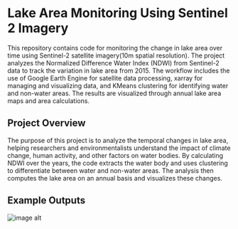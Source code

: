# Lake Area Monitoring Using Sentinel 2 Imagery
This repository contains code for monitoring the change in lake area over time using Sentinel-2 satellite imagery(10m spatial resolution). The project analyzes the Normalized Difference Water Index (NDWI) from Sentinel-2 data to track the variation in lake area from 2015. The workflow includes the use of Google Earth Engine for satellite data processing, xarray for managing and visualizing data, and KMeans clustering for identifying water and non-water areas. The results are visualized through annual lake area maps and area calculations.



## Project Overview
The purpose of this project is to analyze the temporal changes in lake area, helping researchers and environmentalists understand the impact of climate change, human activity, and other factors on water bodies. By calculating NDWI over the years, the code extracts the water body and uses clustering to differentiate between water and non-water areas. The analysis then computes the lake area on an annual basis and visualizes these changes.



## Example Outputs

![image alt](https://github.com/SaeidDaliriSusefi/Lake-Monitoring-Sentinel2/blob/02f07d4106ebd3a8828e802e204859c5dbd1450f/Images/Lake_Area%2C.png)
